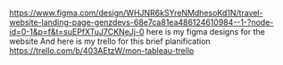 https://www.figma.com/design/WHJNR6kSYreNMdhesoKd1N/travel-website-landing-page-genzdevs-68e7ca81ea486124610984--1-?node-id=0-1&p=f&t=suEPfXTuJ7CKNeJj-0
here is my figma designs for the website 
And here is my trello for this brief planification 
https://trello.com/b/403AEtzW/mon-tableau-trello
